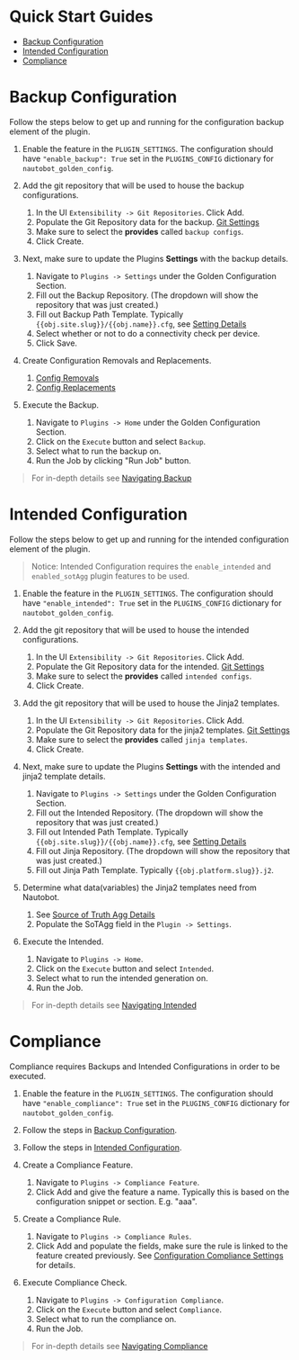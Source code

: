 # Quick Start Guides

- [Backup Configuration](#backup-configuration)
- [Intended Configuration](#intended-configuration)
- [Compliance](#compliance)

# Backup Configuration

Follow the steps below to get up and running for the configuration backup element of the plugin.

1. Enable the feature in the `PLUGIN_SETTINGS`.  The configuration should have `"enable_backup": True` set in the `PLUGINS_CONFIG` dictionary for `nautobot_golden_config`.

2. Add the git repository that will be used to house the backup configurations.

    1. In the UI `Extensibility -> Git Repositories`. Click Add.
    2. Populate the Git Repository data for the backup. [Git Settings](./navigating-golden.md#git-settings)
    3. Make sure to select the **provides** called `backup configs`.
    4. Click Create.

3. Next, make sure to update the Plugins **Settings** with the backup details.

    1. Navigate to `Plugins -> Settings` under the Golden Configuration Section.
    2. Fill out the Backup Repository. (The dropdown will show the repository that was just created.)
    3. Fill out Backup Path Template. Typically `{{obj.site.slug}}/{{obj.name}}.cfg`, see [Setting Details](./navigating-golden.md#application-settings)
    4. Select whether or not to do a connectivity check per device.
    5. Click Save.

4. Create Configuration Removals and Replacements.

    1. [Config Removals](./navigating-backup.md#config-removals)
    2. [Config Replacements](./navigating-backup.md#config-replacements)

5. Execute the Backup.

    1. Navigate to `Plugins -> Home` under the Golden Configuration Section.
    2. Click on the `Execute` button and select `Backup`.
    3. Select what to run the backup on.
    4. Run the Job by clicking "Run Job" button.

> For in-depth details see [Navigating Backup](./navigating-backup.md)

# Intended Configuration

Follow the steps below to get up and running for the intended configuration element of the plugin.

> Notice: Intended Configuration requires the `enable_intended` and `enabled_sotAgg` plugin features to be used.

1. Enable the feature in the `PLUGIN_SETTINGS`.  The configuration should have `"enable_intended": True` set in the `PLUGINS_CONFIG` dictionary for `nautobot_golden_config`.

2. Add the git repository that will be used to house the intended configurations.

    1. In the UI `Extensibility -> Git Repositories`. Click Add.
    2. Populate the Git Repository data for the intended. [Git Settings](./navigating-golden.md#git-settings)
    3. Make sure to select the **provides** called `intended configs`.
    4. Click Create.

3. Add the git repository that will be used to house the Jinja2 templates.

    1. In the UI `Extensibility -> Git Repositories`. Click Add.
    2. Populate the Git Repository data for the jinja2 templates. [Git Settings](./navigating-golden.md#git-settings)
    3. Make sure to select the **provides** called `jinja templates`.
    4. Click Create.

4. Next, make sure to update the Plugins **Settings** with the intended and jinja2 template details.

    1. Navigate to `Plugins -> Settings` under the Golden Configuration Section.
    2. Fill out the Intended Repository. (The dropdown will show the repository that was just created.)
    3. Fill out Intended Path Template. Typically `{{obj.site.slug}}/{{obj.name}}.cfg`, see [Setting Details](./navigating-golden.md#application-settings)
    4. Fill out Jinja Repository. (The dropdown will show the repository that was just created.)
    5. Fill out Jinja Path Template.  Typically `{{obj.platform.slug}}.j2`.

4. Determine what data(variables) the Jinja2 templates need from Nautobot.

    1. See [Source of Truth Agg Details](./navigating-sot-agg.md)
    2. Populate the SoTAgg field in the `Plugin -> Settings`.

5. Execute the Intended.

    1. Navigate to `Plugins -> Home`.
    2. Click on the `Execute` button and select `Intended`.
    3. Select what to run the intended generation on.
    4. Run the Job.

> For in-depth details see [Navigating Intended](./navigating-intended.md)

# Compliance

Compliance requires Backups and Intended Configurations in order to be executed.

1. Enable the feature in the `PLUGIN_SETTINGS`.  The configuration should have `"enable_compliance": True` set in the `PLUGINS_CONFIG` dictionary for `nautobot_golden_config`.
2. Follow the steps in [Backup Configuration](#backup-configuration).
3. Follow the steps in [Intended Configuration](#intended-configuration).
4. Create a Compliance Feature.

    1. Navigate to `Plugins -> Compliance Feature`.
    2. Click Add and give the feature a name.  Typically this is based on the configuration snippet or section. E.g. "aaa".

5. Create a Compliance Rule.

    1. Navigate to `Plugins -> Compliance Rules`.
    2. Click Add and populate the fields, make sure the rule is linked to the feature created previously. See [Configuration Compliance Settings](./navigating-compliance.md#configuration-compliance-settings) for details.

6. Execute Compliance Check.

    1. Navigate to `Plugins -> Configuration Compliance`.
    2. Click on the `Execute` button and select `Compliance`.
    3. Select what to run the compliance on.
    4. Run the Job.

> For in-depth details see [Navigating Compliance](./navigating-compliance.md)
